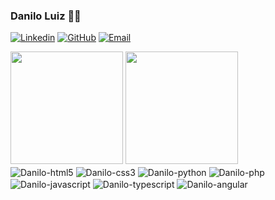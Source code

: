 ### Danilo Luiz 🙋‍♂️

[![Linkedin](https://img.shields.io/badge/LinkedIn-0077B5?style=for-the-badge&logo=linkedin&logoColor=white)](https://www.linkedin.com/in/danilo-nestrovick/)
[![GitHub](https://img.shields.io/badge/GitHub-100000?style=for-the-badge&logo=github&logoColor=white)](https://github.com/Nestrovick)
[![Email](https://img.shields.io/badge/Email-D14836?style=for-the-badge&logo=gmail&logoColor=white)](mailto:daniloluiz2312@gmail.com)

<img height=180em src="https://github-readme-stats.vercel.app/api?username=Nestrovick&show_icons=true&theme=dark#gh-dark-mode-only https://github.com/Nestrovick/github-readme-stats#gh-dark-mode-only"> 
<img height=180em src="https://github-readme-stats.vercel.app/api/top-langs/?username=Nestrovick&&theme=dark">

<div style="display: inline_block">
<img align="center" alt="Danilo-html5" src="https://img.shields.io/badge/HTML5-E34F26?style=for-the-badge&logo=html5&logoColor=white"/> 
<img align="center" alt="Danilo-css3" src="https://img.shields.io/badge/CSS3-1572B6?style=for-the-badge&logo=css3&logoColor=white"/> 
<img align="center" alt="Danilo-python" src="https://img.shields.io/badge/Python-14354C?style=for-the-badge&logo=python&logoColor=white"/> 
<img align="center" alt="Danilo-php" src="https://img.shields.io/badge/PHP-777BB4?style=for-the-badge&logo=php&logoColor=white"/> 
<img align="center" alt="Danilo-javascript" src="https://img.shields.io/badge/JavaScript-F7DF1E?style=for-the-badge&logo=javascript&logoColor=black"/>
<img align="center" alt="Danilo-typescript" src="https://img.shields.io/badge/TypeScript-007ACC?style=for-the-badge&logo=typescript&logoColor=white"/>
<img align="center" alt="Danilo-angular" src="https://img.shields.io/badge/Angular-DD0031?style=for-the-badge&logo=angular&logoColor=white"/>
</div>
